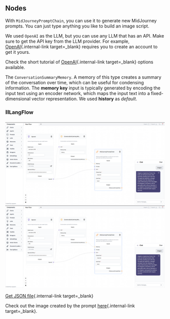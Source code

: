 ## Nodes

With `MidJourneyPromptChain`, you can use it to generate new MidJourney prompts. You can just type anything you like to build an image script.

We used `OpenAI` as the LLM, but you can use any LLM that has an API. Make sure to get the API key from the LLM provider. For example, [OpenAI](https://platform.openai.com/account/api-keys){.internal-link target=_blank} requires you to create an account to get it yours.

Check the short tutorial of [OpenAI](llms.md){.internal-link target=_blank} options available.

The `ConversationSummaryMemory`. A memory of this type creates a summary of the conversation over time, which can be useful for condensing information. The **memory key** input is typically generated by encoding the input text using an encoder network, which maps the input text into a fixed-dimensional vector representation. We used **history** as *default*.

### ⛓️LangFlow

![Description](img/MidJourney-prompt-chain.png#only-dark)
![Description](img/MidJourney-prompt-chain.png#only-light)

[Get JSON file](data/Midjourney-prompt-chain.json){.internal-link target=_blank}

Check out the image created by the prompt [here](https://www.bing.com/images/create/imagine-a-mysterious-forest2c-the-trees-are-tall-an/6440616907a941798a21294c224f089c?id=qCNeV4ysTxKW8xKfqsx4zg%3d%3d&view=detailv2&idpp=genimg&FORM=GCRIDP&mode=overlay){.internal-link target=_blank}.
